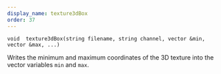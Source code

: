 ```yaml
---
display_name: texture3dBox
order: 37
---
```

`void  texture3dBox(string filename, string channel, vector &min, vector &max, ...)`

Writes the minimum and maximum coordinates of the 3D texture into the vector variables `min` and `max`.
